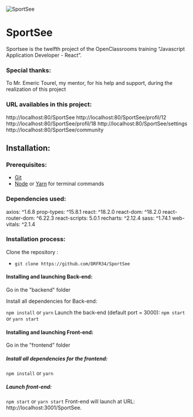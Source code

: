 ![SportSee](/Front-end/src/assets/images/logo.png)

# SportSee

Sportsee is the twelfth project of the OpenClassrooms training “Javascript Application Developer - React”.


### Special thanks:
To Mr. Emeric Tourel, my mentor, for his help and support, during the realization of this project

### URL availables in this project:

http://localhost:80/SportSee
http://localhost:80/SportSee/profil/12
http://localhost:80/SportSee/profil/18
http://localhost:80/SportSee/settings
http://localhost:80/SportSee/community

## Installation:
### Prerequisites:
  -  [Git](https://git-scm.com)
  -  [Node](https://nodejs.org/en/) or [Yarn](https://yarnpkg.com/) for terminal commands


### Dependencies used:

axios: ^1.6.8
prop-types: ^15.8.1
react: ^18.2.0
react-dom: ^18.2.0
react-router-dom: ^6.22.3
react-scripts: 5.0.1
recharts: ^2.12.4
sass: ^1.74.1
web-vitals: ^2.1.4


### Installation process:

Clone the repository :
   -  `git clone https://github.com/DRFR34/SportSee`

#### Installing and launching Back-end:
Go in the "backend" folder

Install all dependencies for Back-end:

`npm install` or `yarn`
Launch the back-end  (default port = 3000):
`npm start` or `yarn start`

#### Installing and launching Front-end:
Go in the "frontend" folder

##### Install all dependencies for the frontend:

`npm install` or `yarn`
##### Launch front-end:
`npm start` or `yarn start`
Front-end will launch at URL: http://localhost:3001/SportSee.


